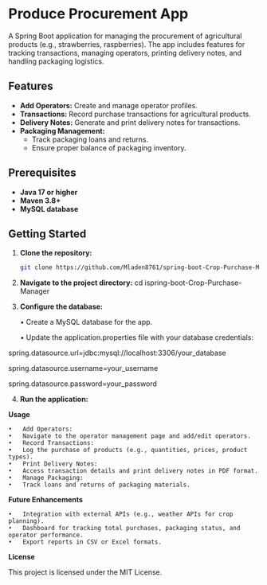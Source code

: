 # Produce Procurement App

A Spring Boot application for managing the procurement of agricultural products (e.g., strawberries, raspberries). The app includes features for tracking transactions, managing operators, printing delivery notes, and handling packaging logistics.

## Features

- **Add Operators:** Create and manage operator profiles.
- **Transactions:** Record purchase transactions for agricultural products.
- **Delivery Notes:** Generate and print delivery notes for transactions.
- **Packaging Management:**
  - Track packaging loans and returns.
  - Ensure proper balance of packaging inventory.

## Prerequisites

- **Java 17 or higher**
- **Maven 3.8+**
- **MySQL database**

## Getting Started

1. **Clone the repository:**
   ```bash
   git clone https://github.com/Mladen8761/spring-boot-Crop-Purchase-Manager.git
2.	**Navigate to the project directory:**
   cd ispring-boot-Crop-Purchase-Manager

3.	**Configure the database:**
   
	•	Create a MySQL database for the app.

	•	Update the application.properties file with your database credentials:


spring.datasource.url=jdbc:mysql://localhost:3306/your_database

spring.datasource.username=your_username

spring.datasource.password=your_password



4.	**Run the application:**


**Usage**

	•	Add Operators:
	•	Navigate to the operator management page and add/edit operators.
	•	Record Transactions:
	•	Log the purchase of products (e.g., quantities, prices, product types).
	•	Print Delivery Notes:
	•	Access transaction details and print delivery notes in PDF format.
	•	Manage Packaging:
	•	Track loans and returns of packaging materials.



**Future Enhancements**

	•	Integration with external APIs (e.g., weather APIs for crop planning).
	•	Dashboard for tracking total purchases, packaging status, and operator performance.
	•	Export reports in CSV or Excel formats.

**License**

This project is licensed under the MIT License.

